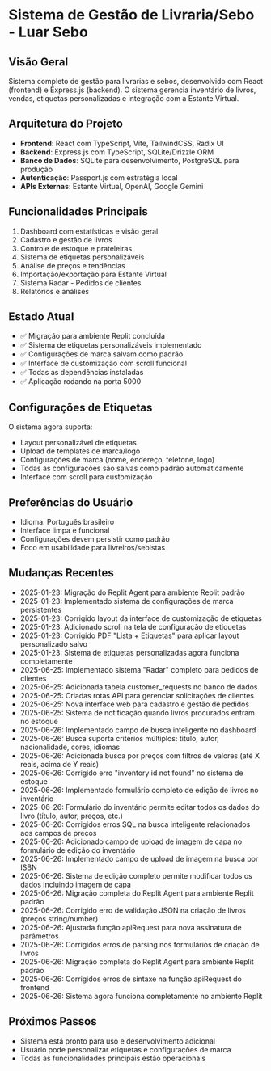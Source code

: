 # Sistema de Gestão de Livraria/Sebo - Luar Sebo

## Visão Geral
Sistema completo de gestão para livrarias e sebos, desenvolvido com React (frontend) e Express.js (backend). O sistema gerencia inventário de livros, vendas, etiquetas personalizadas e integração com a Estante Virtual.

## Arquitetura do Projeto
- **Frontend**: React com TypeScript, Vite, TailwindCSS, Radix UI
- **Backend**: Express.js com TypeScript, SQLite/Drizzle ORM
- **Banco de Dados**: SQLite para desenvolvimento, PostgreSQL para produção
- **Autenticação**: Passport.js com estratégia local
- **APIs Externas**: Estante Virtual, OpenAI, Google Gemini

## Funcionalidades Principais
1. Dashboard com estatísticas e visão geral
2. Cadastro e gestão de livros
3. Controle de estoque e prateleiras
4. Sistema de etiquetas personalizáveis
5. Análise de preços e tendências
6. Importação/exportação para Estante Virtual
7. Sistema Radar - Pedidos de clientes
8. Relatórios e análises

## Estado Atual
- ✅ Migração para ambiente Replit concluída
- ✅ Sistema de etiquetas personalizáveis implementado
- ✅ Configurações de marca salvam como padrão
- ✅ Interface de customização com scroll funcional
- ✅ Todas as dependências instaladas
- ✅ Aplicação rodando na porta 5000

## Configurações de Etiquetas
O sistema agora suporta:
- Layout personalizável de etiquetas
- Upload de templates de marca/logo
- Configurações de marca (nome, endereço, telefone, logo)
- Todas as configurações são salvas como padrão automaticamente
- Interface com scroll para customização

## Preferências do Usuário
- Idioma: Português brasileiro
- Interface limpa e funcional
- Configurações devem persistir como padrão
- Foco em usabilidade para livreiros/sebistas

## Mudanças Recentes
- 2025-01-23: Migração do Replit Agent para ambiente Replit padrão
- 2025-01-23: Implementado sistema de configurações de marca persistentes
- 2025-01-23: Corrigido layout da interface de customização de etiquetas
- 2025-01-23: Adicionado scroll na tela de configuração de etiquetas
- 2025-01-23: Corrigido PDF "Lista + Etiquetas" para aplicar layout personalizado salvo
- 2025-01-23: Sistema de etiquetas personalizadas agora funciona completamente
- 2025-06-25: Implementado sistema "Radar" completo para pedidos de clientes
- 2025-06-25: Adicionada tabela customer_requests no banco de dados
- 2025-06-25: Criadas rotas API para gerenciar solicitações de clientes
- 2025-06-25: Nova interface web para cadastro e gestão de pedidos
- 2025-06-25: Sistema de notificação quando livros procurados entram no estoque
- 2025-06-26: Implementado campo de busca inteligente no dashboard
- 2025-06-26: Busca suporta critérios múltiplos: título, autor, nacionalidade, cores, idiomas
- 2025-06-26: Adicionada busca por preços com filtros de valores (até X reais, acima de Y reais)
- 2025-06-26: Corrigido erro "inventory id not found" no sistema de estoque
- 2025-06-26: Implementado formulário completo de edição de livros no inventário
- 2025-06-26: Formulário do inventário permite editar todos os dados do livro (título, autor, preços, etc.)
- 2025-06-26: Corrigidos erros SQL na busca inteligente relacionados aos campos de preços
- 2025-06-26: Adicionado campo de upload de imagem de capa no formulário de edição do inventário
- 2025-06-26: Implementado campo de upload de imagem na busca por ISBN
- 2025-06-26: Sistema de edição completo permite modificar todos os dados incluindo imagem de capa
- 2025-06-26: Migração completa do Replit Agent para ambiente Replit padrão
- 2025-06-26: Corrigido erro de validação JSON na criação de livros (preços string/number)
- 2025-06-26: Ajustada função apiRequest para nova assinatura de parâmetros
- 2025-06-26: Corrigidos erros de parsing nos formulários de criação de livros
- 2025-06-26: Migração completa do Replit Agent para ambiente Replit padrão
- 2025-06-26: Corrigidos erros de sintaxe na função apiRequest do frontend
- 2025-06-26: Sistema agora funciona completamente no ambiente Replit

## Próximos Passos
- Sistema está pronto para uso e desenvolvimento adicional
- Usuário pode personalizar etiquetas e configurações de marca
- Todas as funcionalidades principais estão operacionais